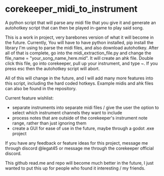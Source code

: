 # corekeeper_midi_to_instrument
A python script that will parse any midi file that you give it and generate an autohotkey script that can then be played in-game to play said song.

This is a work in project, very barebones version of what it will become in the future. Currently, You will have to have python installed, pip install the library I'm using to parse the midi files, and also download autohotkey. After all of that is complete, go into the midi_extraction_file.py and change the file_name = "your_song_name_here.mid". It will create an ahk file. Double click this file, go into corekeeper, pull up your instrument, and type ~. If you press esc then the autohotkey script will abort. 

All of this will change in the future, and I will add many more features into this script, including the hard coded hotkeys. Example midis and ahk files can also be found in the repository. 

Current feature wishlist:
 - separate instruments into separate midi files / give the user the option to select which instrument channels they want to include
 - process notes that are outside of the corekeeper's instrument note range, rather than just ignoring them
 - create a GUI for ease of use in the future, maybe through a godot .exe project

If you have any feedback or feature ideas for this project, message me through discord @legat45 or message me through the corekeeper official discord.

This github read.me and repo will become much better in the future, I just wanted to put this up for people who found it interesting / my friends.